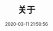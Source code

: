 ---
pageComponent: 
  name: Catalogue
  data: 
    key: 08.关于
    imgUrl: /img/more.png
    description: 关于这个框架
title: 关于
date: 2020-03-11 21:50:56
permalink: /about
sidebar: false
article: false
comment: false
editLink: false
---